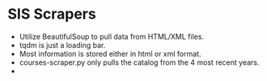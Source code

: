 # SIS Scrapers

* Utilize BeautifulSoup to pull data from HTML/XML files.
* tqdm is just a loading bar.
* Most information is stored either in html or xml format.
* courses-scraper.py only pulls the catalog from the 4 most recent years.
* 
